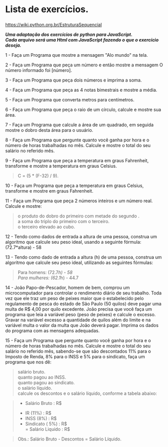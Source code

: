# Lista de exercícios.
### 

https://wiki.python.org.br/EstruturaSequencial

***Uma adaptação dos exercícios de python para JavaScript.***  
***Cada arquivo será uma Html com JavaScript fazendo o que o exercício deseja.***  


1 - Faça um Programa que mostre a mensagem "Alo mundo" na tela.  

2 - Faça um Programa que peça um número e então mostre a mensagem O número informado foi [número].  

3 - Faça um Programa que peça dois números e imprima a soma.  

4 - Faça um Programa que peça as 4 notas bimestrais e mostre a média.  

5 - Faça um Programa que converta metros para centímetros.  

6 - Faça um Programa que peça o raio de um círculo, calcule e mostre sua área.  

7 - Faça um Programa que calcule a área de um quadrado, em seguida mostre o dobro desta área para o usuário.  

8 - Faça um Programa que pergunte quanto você ganha por hora e o número de horas trabalhadas no mês. Calcule e mostre o total do seu salário no referido mês.  

9 - Faça um Programa que peça a temperatura em graus Fahrenheit, transforme e mostre a temperatura em graus Celsius.
> C = (5 * (F-32) / 9). 

10 - Faça um Programa que peça a temperatura em graus Celsius, transforme e mostre em graus Fahrenheit.  

11 - Faça um Programa que peça 2 números inteiros e um número real. Calcule e mostre:  
> o produto do dobro do primeiro com metade do segundo .  
> a soma do triplo do primeiro com o terceiro.  
> o terceiro elevado ao cubo.  

12 - Tendo como dados de entrada a altura de uma pessoa, construa um algoritmo que calcule seu peso ideal, usando a seguinte fórmula: (72.7*altura) - 58  

13 - Tendo como dado de entrada a altura (h) de uma pessoa, construa um algoritmo que calcule seu peso ideal, utilizando as seguintes fórmulas:  
> Para homens: (72.7*h) - 58  
> Para mulheres: (62.1*h) - 44.7  

14 - João Papo-de-Pescador, homem de bem, comprou um microcomputador para controlar o rendimento diário de seu trabalho. Toda vez que ele traz um peso de peixes maior que o estabelecido pelo regulamento de pesca do estado de São Paulo (50 quilos) deve pagar uma multa de R$ 4,00 por quilo excedente. João precisa que você faça um programa que leia a variável peso (peso de peixes) e calcule o excesso. Gravar na variável excesso a quantidade de quilos além do limite e na variável multa o valor da multa que João deverá pagar. Imprima os dados do programa com as mensagens adequadas.  

15 - Faça um Programa que pergunte quanto você ganha por hora e o número de horas trabalhadas no mês. Calcule e mostre o total do seu salário no referido mês, sabendo-se que são descontados 11% para o Imposto de Renda, 8% para o INSS e 5% para o sindicato, faça um programa que nos dê:  
> salário bruto.  
> quanto pagou ao INSS.  
> quanto pagou ao sindicato.  
> o salário líquido.  
> calcule os descontos e o salário líquido, conforme a tabela abaixo:  

> + Salário Bruto : R$  
> - IR (11%) : R$  
> - INSS (8%) : R$  
> - Sindicato ( 5%) : R$  
> = Salário Liquido : R$  

> Obs.: Salário Bruto - Descontos = Salário Líquido.  
